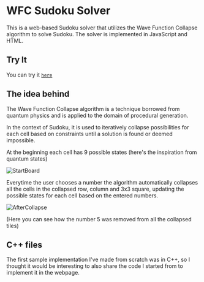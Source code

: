 ﻿# WFC Sudoku Solver

This is a web-based Sudoku solver that utilizes the Wave Function Collapse algorithm to solve Sudoku. 
The solver is implemented in JavaScript and HTML.

## Try It

You can try it [`here`](https://teotexe.github.io/Projects/Sudoku_WFC/sudoku.html)

## The idea behind

The Wave Function Collapse algorithm is a technique borrowed from quantum physics and is applied to the domain of procedural generation. 

In the context of Sudoku, it is used to iteratively collapse possibilities for each cell based on constraints until a solution is found or deemed impossible. 

At the beginning each cell has 9 possible states (here's the inspiration from quantum states)

![StartBoard](https://github.com/iamnotmat/Sudoku_WFC/assets/75623519/dc4bbb0c-6f99-496e-af09-7506eb52f66c)

Everytime the user chooses a number the algorithm automatically collapses all the cells in the collapsed row, column and 3x3 square, updating the possible states for each cell based on the entered numbers.

![AfterCollapse](https://github.com/iamnotmat/Sudoku_WFC/assets/75623519/c8e2390b-31e5-4bcc-a5c5-93b29d73e5fe)

(Here you can see how the number 5 was removed from all the collapsed tiles)

## C++ files

The first sample implementation I've made from scratch was in C++, so I thought it would be interesting to also share the code I started from to implement it in the webpage.
